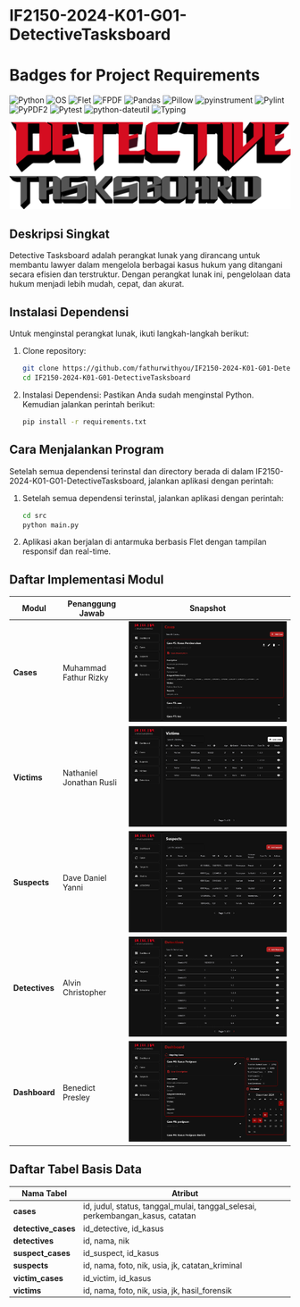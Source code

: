 # IF2150-2024-K01-G01-DetectiveTasksboard

# Badges for Project Requirements

![Python](https://img.shields.io/badge/Python-3.9%2B-blue?logo=python)
![OS](https://img.shields.io/badge/Supported%20OS-Windows%20|%20macOS%20|%20Linux-lightgrey?logo=windows)
![Flet](https://img.shields.io/badge/Flet-0.25.1-purple?logo=flet)
![FPDF](https://img.shields.io/badge/FPDF-1.7.2-orange?logo=readthedocs)
![Pandas](https://img.shields.io/badge/Pandas-1.5.3-teal?logo=pandas)
![Pillow](https://img.shields.io/badge/Pillow-10.1.0-green?logo=pillow)
![pyinstrument](https://img.shields.io/badge/pyinstrument-5.0.0-pink?logo=python)
![Pylint](https://img.shields.io/badge/Pylint-3.3.2-red?logo=pylint)
![PyPDF2](https://img.shields.io/badge/PyPDF2-3.0.1-cyan?logo=AdobeAcrobatReader)
![Pytest](https://img.shields.io/badge/Pytest-7.4.0-yellow?logo=pytest)
![python-dateutil](https://img.shields.io/badge/python--dateutil-2.8.2-darkblue?logo=python)
![Typing](https://img.shields.io/badge/Typing-3.7.4.3-brown?logo=typeform)


![Detective Tasksboard Text Logo](image.png)

## Deskripsi Singkat

Detective Tasksboard adalah perangkat lunak yang dirancang untuk membantu lawyer dalam mengelola berbagai kasus hukum yang ditangani secara efisien dan terstruktur. Dengan perangkat lunak ini, pengelolaan data hukum menjadi lebih mudah, cepat, dan akurat.

## Instalasi Dependensi
Untuk menginstal perangkat lunak, ikuti langkah-langkah berikut:

1. Clone repository:
   ```bash
   git clone https://github.com/fathurwithyou/IF2150-2024-K01-G01-DetectiveTasksboard.git
   cd IF2150-2024-K01-G01-DetectiveTasksboard
   ```
2. Instalasi Dependensi: Pastikan Anda sudah menginstal Python. Kemudian jalankan perintah berikut:
   ```bash
   pip install -r requirements.txt
   ```
## Cara Menjalankan Program
Setelah semua dependensi terinstal dan directory berada di dalam IF2150-2024-K01-G01-DetectiveTasksboard, jalankan aplikasi dengan perintah:

1. Setelah semua dependensi terinstal, jalankan aplikasi dengan perintah:
   ```bash
   cd src
   python main.py
   ```
   
2. Aplikasi akan berjalan di antarmuka berbasis Flet dengan tampilan responsif dan real-time.

## Daftar Implementasi Modul

| Modul       | Penanggung Jawab             | Snapshot          |
|-------------|-------------------------------|-------------------|
| **Cases**   | Muhammad Fathur Rizky        | ![Cases](img/Cases.png)  |
| **Victims** | Nathaniel Jonathan Rusli     | ![Victims](<img/Victims.png>) |
| **Suspects**| Dave Daniel Yanni            | ![Suspects](<img/Suspects.png>)|
| **Detectives** | Alvin Christopher         | ![Detectives](img/Detectives.png)|
| **Dashboard** | Benedict Presley           | ![Dashboard](img/Dashboard.png)|


## Daftar Tabel Basis Data

| Nama Tabel       | Atribut                                                                 |
|-------------------|-------------------------------------------------------------------------|
| **cases**         | id, judul, status, tanggal_mulai, tanggal_selesai, perkembangan_kasus, catatan |
| **detective_cases** | id_detective, id_kasus                                               |
| **detectives**    | id, nama, nik                                                         |
| **suspect_cases**  | id_suspect, id_kasus                                                 |
| **suspects**      | id, nama, foto, nik, usia, jk, catatan_kriminal                       |
| **victim_cases**   | id_victim, id_kasus                                                  |
| **victims**       | id, nama, foto, nik, usia, jk, hasil_forensik                         |

